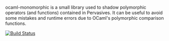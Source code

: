 ocaml-monomorphic is a small library used to shadow polymorphic operators (and functions) contained in Pervasives.
It can be useful to avoid some mistakes and runtime errors due to OCaml's polymorphic comparison functions.

[![Build Status](https://travis-ci.org/kit-ty-kate/ocaml-monomorphic.png?branch=master)](https://travis-ci.org/kit-ty-kate/ocaml-monomorphic)
